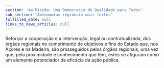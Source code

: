 ```yaml
---
section: '4a Missão: Uma Democracia de Qualidade para Todos'
sub_section: "Autonomias regionais mais fortes"
fulfilled_date: null
links_to_news_articles: null
---
```


Reforçar a cooperação e a intervenção, legal ou contratualizada, dos órgãos regionais no cumprimento de objetivos e fins do Estado que, nos Açores e na Madeira, são prosseguidos pelos órgãos regionais, uma vez que, pela proximidade e conhecimento que têm, estes se afiguram como um elemento potenciador da eficácia da ação pública.